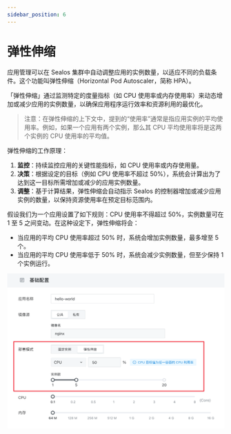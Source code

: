 ```yaml
---
sidebar_position: 6
---
```


# 弹性伸缩

应用管理可以在 Sealos 集群中自动调整应用的实例数量，以适应不同的负载条件。这个功能叫弹性伸缩（Horizontal Pod Autoscaler，简称
HPA）。

「弹性伸缩」通过监测特定的度量指标（如 CPU 使用率或内存使用率）来动态增加或减少应用的实例数量，以确保应用程序运行效率和资源利用的最优化。

> 注意：在弹性伸缩的上下文中，提到的“使用率”通常是指应用实例的平均使用率。例如，如果一个应用有两个实例，那么其 CPU 平均使用率将是这两个实例的 CPU 使用率的平均值。

弹性伸缩的工作原理：

1. **监控**：持续监控应用的关键性能指标，如 CPU 使用率或内存使用量。
2. **决策**：根据设定的目标（例如 CPU 使用率不超过 50%），系统会计算出为了达到这一目标所需增加或减少的应用实例数量。
3. **调整**：基于计算结果，弹性伸缩会自动指示 Sealos 的控制器增加或减少应用实例的数量，以保持资源使用率在预定目标范围内。

假设我们为一个应用设置了如下规则：CPU 使用率不得超过 50%，实例数量可在 1 至 5 之间变动。在这种设定下，弹性伸缩将会：

- 当应用的平均 CPU 使用率超过 50% 时，系统会增加实例数量，最多增至 5 个。
- 当应用的平均 CPU 使用率低于 50% 时，系统会减少实例数量，但至少保持 1 个实例运行。

![](./images/autoscale.png)